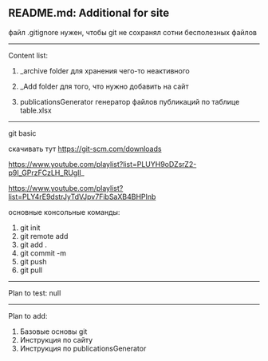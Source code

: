 README.md:
Additional for site
---------
файл .gitignore нужен, чтобы git не сохранял сотни бесполезных файлов


---------
Content list:
1) _archive folder
для хранения чего-то неактивного

2) _Add folder
для того, что нужно добавить на сайт

3) publicationsGenerator
генератор файлов публикаций по таблице table.xlsx




---------
git basic

скачивать тут https://git-scm.com/downloads

https://www.youtube.com/playlist?list=PLUYH9oDZsrZ2-p9I_GPrzFCzLH_RUglI_
 
https://www.youtube.com/playlist?list=PLY4rE9dstrJyTdVJpv7FibSaXB4BHPInb

основные консольные команды:
1) git init
2) git remote add <name> <source>
3) git add .
4) git commit -m <message>
5) git push <remote> <branch>
6) git pull <remote>



---------
Plan to test:
null


---------
Plan to add:
1) Базовые основы git
2) Инструкция по сайту
3) Инструкция по publicationsGenerator









